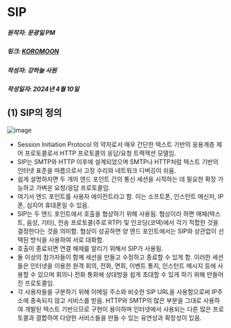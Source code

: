 # SIP
##### 원작자: 문광일 PM
##### 링크: [KOROMOON][koromoonlink]
[koromoonlink]: https://koromoon.blogspot.com/2020/02/sip.html "Go koromoon"
##### 작성자: 강하늘 사원
##### 작성일자: 2024년 4월 10일 

## (1) SIP의 정의
![image](https://github.com/ICTIS-Cert-System-Project/ICTIS-Cert-System/assets/164521627/c385e492-53ff-42dc-bbfb-680440041a73)
- Session Initiation Protocol 의 약자로서 매우 간단한 텍스트 기반의 응용계층 제어 프로토콜로서 HTTP 프로토콜의 응답/요청 트랙잭션 모델임.
- SIP는 SMTP와 HTTP 이후에 설계되었으며 SMTP나 HTTP처럼 텍스트 기반의 인터넷 표준을 따름으로서 고장 수리와 네트워크 디버깅이 쉬움.
- 쉽게 설명하자면 두 개의 엔드 포인트 간의 통신 세션을 시작하는 데 필요한 확장 가능하고 가벼운 요청/응답 프로토콜임.
- 여기서 엔드 포인트를 사용자 에이전트라고 함. 이는 소프트폰, 인스턴트 메신저, IP폰, 심지어 휴대폰일 수 있음.
- SIP는 두 엔드 포인트에서 호출을 협상하기 위해 사용됨. 협상이라 하면 매체(텍스트, 음성, 기타), 전송 프로토콜(주로 RTP) 및 인코딩(코덱)에서 각기 적합한 것을 결정한다는 것을 의미함. 협상이 성공하면 양 엔드 포인트에서는 SIP와 상관없이 선택된 방식을 사용하여 서로 대화함.
- 호출이 종료되면 연결 해제를 알리기 위해서 SIP가 사용됨.
- 둘 이상의 참가자들이 함께 세션을 만들고 수정하고 종료할 수 있게 함. 이러한 세션들은 인터넷을 이용한 원격 회의, 전화, 면회, 이벤트 통지, 인스턴트 메시지 등에 사용할 수 있으며 회의나 전화 통화에 상대방을 쉽게 초대할 수 있게 하기 위해 만들어진 프로토콜임.
- 각 사용자들을 구분하기 위해 이메일 주소와 비슷한 SIP URL을 사용함으로써 IP주소에 종속되지 않고 서비스를 받음. HTTP와 SMTP의 많은 부분을 그대로 사용하여 개발된 텍스트 기반으므로 구현이 용이하며 인터넷에서 사용되는 다른 많은 프로토콜과 결합하여 다양한 서비스들을 만들 수 있는 유연성과 확장성이 있음.
